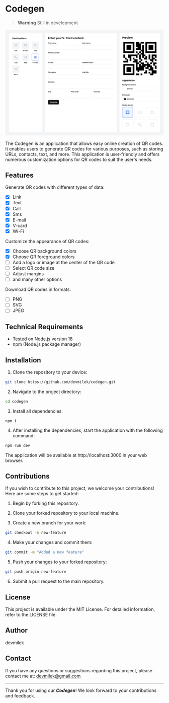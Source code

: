 # Codegen

> **Warning**
> Still in development

![App screenshot](https://raw.githubusercontent.com/devmilek/codegen/main/assets/ss.png)

The Codegen is an application that allows easy online creation of QR codes. It enables users to generate QR codes for various purposes, such as storing URLs, contacts, text, and more. This application is user-friendly and offers numerous customization options for QR codes to suit the user's needs.

## Features

Generate QR codes with different types of data:

- [x] Link
- [x] Text
- [x] Call
- [x] Sms
- [x] E-mail
- [x] V-card
- [x] Wi-Fi

Customize the appearance of QR codes:

- [x] Choose QR background colors
- [x] Choose QR foreground colors
- [ ] Add a logo or image at the center of the QR code
- [ ] Select QR code size
- [ ] Adjust margins
- [ ] and many other options

Download QR codes in formats:

- [ ] PNG
- [ ] SVG
- [ ] JPEG

## Technical Requirements

- Tested on Node.js version 18
- npm (Node.js package manager)

## Installation

1. Clone the repository to your device:

```bash
git clone https://github.com/devmilek/codegen.git
```

2. Navigate to the project directory:

```bash
cd codegen
```

3. Install all dependencies:

```badh
npm i
```

4. After installing the dependencies, start the application with the following command:

```bash
npm run dev
```

The application will be available at http://localhost:3000 in your web browser.

## Contributions

If you wish to contribute to this project, we welcome your contributions! Here are some steps to get started:

1. Begin by forking this repository.

2. Clone your forked repository to your local machine.

3. Create a new branch for your work:

```bash
git checkout -b new-feature
```

4. Make your changes and commit them:

```bash
git commit -m "Added a new feature"
```

5. Push your changes to your forked repository:

```bash
git push origin new-feature
```

6. Submit a pull request to the main repository.

## License

This project is available under the MIT License. For detailed information, refer to the LICENSE file.

## Author

devmilek

## Contact

If you have any questions or suggestions regarding this project, please contact me at: devmilek@gmail.com

---

Thank you for using our **_Codegen_**! We look forward to your contributions and feedback.
